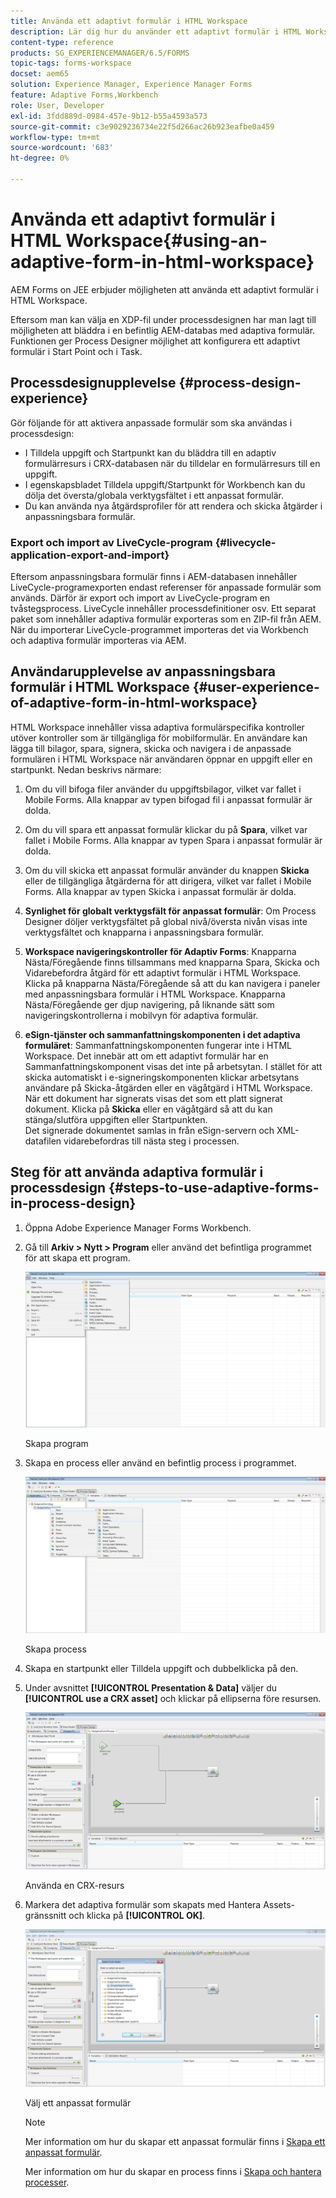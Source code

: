 ```yaml
---
title: Använda ett adaptivt formulär i HTML Workspace
description: Lär dig hur du använder ett adaptivt formulär i HTML Workspace där fältarbetare kan få åtkomst till formuläret på sina enheter.
content-type: reference
products: SG_EXPERIENCEMANAGER/6.5/FORMS
topic-tags: forms-workspace
docset: aem65
solution: Experience Manager, Experience Manager Forms
feature: Adaptive Forms,Workbench
role: User, Developer
exl-id: 3fdd889d-0984-457e-9b12-b55a4593a573
source-git-commit: c3e9029236734e22f5d266ac26b923eafbe0a459
workflow-type: tm+mt
source-wordcount: '683'
ht-degree: 0%

---
```


# Använda ett adaptivt formulär i HTML Workspace{#using-an-adaptive-form-in-html-workspace}

AEM Forms on JEE erbjuder möjligheten att använda ett adaptivt formulär i HTML Workspace.

Eftersom man kan välja en XDP-fil under processdesignen har man lagt till möjligheten att bläddra i en befintlig AEM-databas med adaptiva formulär. Funktionen ger Process Designer möjlighet att konfigurera ett adaptivt formulär i Start Point och i Task.

## Processdesignupplevelse {#process-design-experience}

Gör följande för att aktivera anpassade formulär som ska användas i processdesign:

* I Tilldela uppgift och Startpunkt kan du bläddra till en adaptiv formulärresurs i CRX-databasen när du tilldelar en formulärresurs till en uppgift.
* I egenskapsbladet Tilldela uppgift/Startpunkt för Workbench kan du dölja det översta/globala verktygsfältet i ett anpassat formulär.
* Du kan använda nya åtgärdsprofiler för att rendera och skicka åtgärder i anpassningsbara formulär.

### Export och import av LiveCycle-program {#livecycle-application-export-and-import}

Eftersom anpassningsbara formulär finns i AEM-databasen innehåller LiveCycle-programexporten endast referenser för anpassade formulär som används. Därför är export och import av LiveCycle-program en tvåstegsprocess. LiveCycle innehåller processdefinitioner osv. Ett separat paket som innehåller adaptiva formulär exporteras som en ZIP-fil från AEM. När du importerar LiveCycle-programmet importeras det via Workbench och adaptiva formulär importeras via AEM.

## Användarupplevelse av anpassningsbara formulär i HTML Workspace {#user-experience-of-adaptive-form-in-html-workspace}

HTML Workspace innehåller vissa adaptiva formulärspecifika kontroller utöver kontroller som är tillgängliga för mobilformulär. En användare kan lägga till bilagor, spara, signera, skicka och navigera i de anpassade formulären i HTML Workspace när användaren öppnar en uppgift eller en startpunkt. Nedan beskrivs närmare:

1. Om du vill bifoga filer använder du uppgiftsbilagor, vilket var fallet i Mobile Forms. Alla knappar av typen bifogad fil i anpassat formulär är dolda.

1. Om du vill spara ett anpassat formulär klickar du på **Spara**, vilket var fallet i Mobile Forms. Alla knappar av typen Spara i anpassat formulär är dolda.

1. Om du vill skicka ett anpassat formulär använder du knappen **Skicka** eller de tillgängliga åtgärderna för att dirigera, vilket var fallet i Mobile Forms. Alla knappar av typen Skicka i anpassat formulär är dolda.

1. **Synlighet för globalt verktygsfält för anpassat formulär**: Om Process Designer döljer verktygsfältet på global nivå/översta nivån visas inte verktygsfältet och knapparna i anpassningsbara formulär.

1. **Workspace navigeringskontroller för Adaptiv Forms**: Knapparna Nästa/Föregående finns tillsammans med knapparna Spara, Skicka och Vidarebefordra åtgärd för ett adaptivt formulär i HTML Workspace. Klicka på knapparna Nästa/Föregående så att du kan navigera i paneler med anpassningsbara formulär i HTML Workspace. Knapparna Nästa/Föregående ger djup navigering, på liknande sätt som navigeringskontrollerna i mobilvyn för adaptiva formulär.

1. **eSign-tjänster och sammanfattningskomponenten i det adaptiva formuläret**: Sammanfattningskomponenten fungerar inte i HTML Workspace. Det innebär att om ett adaptivt formulär har en Sammanfattningskomponent visas det inte på arbetsytan. I stället för att skicka automatiskt i e-signeringskomponenten klickar arbetsytans användare på Skicka-åtgärden eller en vägåtgärd i HTML Workspace. När ett dokument har signerats visas det som ett platt signerat dokument. Klicka på **Skicka** eller en vägåtgärd så att du kan stänga/slutföra uppgiften eller Startpunkten.\
   Det signerade dokumentet samlas in från eSign-servern och XML-datafilen vidarebefordras till nästa steg i processen.

## Steg för att använda adaptiva formulär i processdesign {#steps-to-use-adaptive-forms-in-process-design}

1. Öppna Adobe Experience Manager Forms Workbench.

1. Gå till **Arkiv > Nytt > Program** eller använd det befintliga programmet för att skapa ett program.

   ![Skapa nytt program](assets/create_new_appl.png)

   Skapa program

1. Skapa en process eller använd en befintlig process i programmet.

   ![Skapa ny process](assets/create_new_process.png)

   Skapa process

1. Skapa en startpunkt eller Tilldela uppgift och dubbelklicka på den.
1. Under avsnittet **[!UICONTROL Presentation & Data]** väljer du **[!UICONTROL use a CRX asset]** och klickar på ellipserna före resursen.

   ![Använd en CRX-resurs](assets/use_crx_asset.png)

   Använda en CRX-resurs

1. Markera det adaptiva formulär som skapats med Hantera Assets-gränssnitt och klicka på **[!UICONTROL OK]**.

   ![Välj ett anpassat formulär](assets/selecting_form.png)

   Välj ett anpassat formulär

   >[!NOTE]
   >
   >Mer information om hur du skapar ett anpassat formulär finns i [Skapa ett anpassat formulär](../../forms/using/creating-adaptive-form.md).
   >
   >
   >Mer information om hur du skapar en process finns i [Skapa och hantera processer](https://help.adobe.com/en_US/AEMForms/6.1/WorkbenchHelp/WS92d06802c76abadb-1cc35bda128261a20dd-7ff7.2.html).
